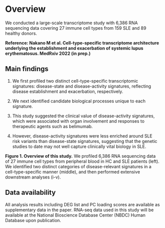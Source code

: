 # Overview
We conducted a large-scale transcriptome study with 6,386 RNA sequencing data covering 27 immune cell types from 159 SLE and 89 healthy donors.

**Reference: Nakano M et al. Cell-type-specific transcriptome architecture underlying the establishment and exacerbation of systemic lupus erythematosus. MedRxiv 2022 (in prep.)**

## Main findings
1. We first profiled two distinct cell-type-specific transcriptomic signatures: disease-state and disease-activity signatures, reflecting disease establishment and exacerbation, respectively.

2. We next identified candidate biological processes unique to each signature.

3. This study suggested the clinical value of disease-activity signatures, which were associated with organ involvement and responses to therapeutic agents such as belimumab.

4. However, disease-activity signatures were less enriched around SLE risk variants than disease-state signatures, suggesting that the genetic studies to date may not well capture clinically vital biology in SLE.

**Figure 1. Overview of this study.**
We profiled 6,386 RNA sequencing data of 27 immune cell types from peripheral blood in HC and SLE patients (left). We identified two distinct categories of disease-relevant signatures in a cell-type-specific manner (middle), and then performed extensive downstream analyses (i-v).

## Data availability
All analysis results including DEG list and PC loading scores are available as supplementary data in the paper. RNA-seq data used in this study will be available at the National Bioscience Database Center (NBDC) Human Database upon publication.


